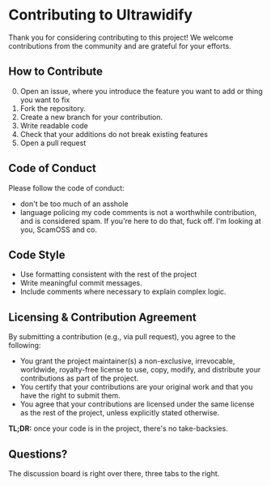# Contributing to Ultrawidify

Thank you for considering contributing to this project! We welcome contributions from the community and are grateful for your efforts.

## How to Contribute

0. Open an issue, where you introduce the feature you want to add or thing you want to fix
1. Fork the repository.
2. Create a new branch for your contribution.
3. Write readable code
4. Check that your additions do not break existing features
5. Open a pull request

## Code of Conduct

Please follow the code of conduct:

* don't be too much of an asshole
* language policing my code comments is not a worthwhile contribution, and is considered spam. If you're here to do that, fuck off. I'm looking at you, ScamOSS and co.

## Code Style

- Use formatting consistent with the rest of the project
- Write meaningful commit messages.
- Include comments where necessary to explain complex logic.

## Licensing & Contribution Agreement

By submitting a contribution (e.g., via pull request), you agree to the following:

- You grant the project maintainer(s) a non-exclusive, irrevocable, worldwide, royalty-free license to use, copy, modify, and distribute your contributions as part of the project.
- You certify that your contributions are your original work and that you have the right to submit them.
- You agree that your contributions are licensed under the same license as the rest of the project, unless explicitly stated otherwise.

**TL;DR:** once your code is in the project, there's no take-backsies.

## Questions?

The discussion board is right over there, three tabs to the right.
